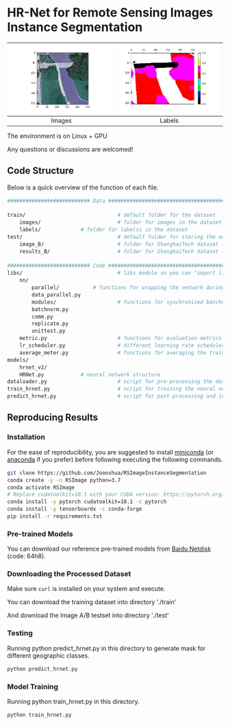 # HR-Net for Remote Sensing Images Instance Segmentation

|     <img src="train/images/695.jpg" width="500">      |    <img src="train/labels/695.jpg" width="500">    |
| :--------------------------------------------------:  |  :-----------------------------------------------: |
|                      Images                           |                       Labels                       |

The environment is on Linux + GPU

Any questions or discussions are welcomed!

## Code Structure

Below is a quick overview of the function of each file.

```bash
########################### Data ##############################################################

train/                           	# default folder for the dataset
    images/                  	 	# folder for images in the dataset
    labels/			 	# folder for labelss in the dataset
test/                            	# default folder for storing the output during training
    image_B/                  	 	# folder for ShanghaiTech dataset (Huang et al.)
    results_B/                   	# folder for ShanghaiTech dataset (Huang et al.)

########################### Code ##############################################################
libs/                           	# libs module so you can "import libs" in other scripts
    nn/                         	 
    	parallel/			# functions for wrapping the network during training
		data_parallel.py	
        modules/                	# functions for synchronized batchnorm over multiple GPU devices
		batchnorm.py		 
		comm.py	
		replicate.py
		unittest.py
    metric.py                   	# functions for evaluation metrics
    lr_scheduler.py             	# different learning rate schedulers
    average_meter.py            	# functions for averaging the training loss
models/
    hrnet_v2/                   
	HRNet.py			# neural network structure
dataloader.py                   	# script for pre-processing the dataset
train_hrnet.py                  	# script for training the neural network
predict_hrnet.py                	# script for post-processing and inferencing the model
```

## Reproducing Results

### Installation

For the ease of reproducibility, you are suggested to install [miniconda](https://docs.conda.io/en/latest/miniconda.html) (or [anaconda](https://www.anaconda.com/distribution/) if you prefer) before following executing the following commands. 

```bash
git clone https://github.com/Joooshua/RSImageInstanceSegmentation
conda create -y -n RSImage python=3.7
conda activate RSImage
# Replace cudatoolkit=10.1 with your CUDA version: https://pytorch.org/
conda install -y pytorch cudatoolkit=10.1 -c pytorch
conda install -y tensorboardx -c conda-forge
pip install -r requirements.txt
```

### Pre-trained Models

You can download our reference pre-trained models from [Baidu Netdisk](https://pan.baidu.com/s/1Zbsd-NAI9MGXVGCwCjd2sg) (code: 64h8).

### Downloading the Processed Dataset

Make sure `curl` is installed on your system and execute.

You can download the training dataset into directory './train'

And download the Image A/B testset into directory './test'

### Testing

Running python predict_hrnet.py in this directory to generate mask for different geographic classes.
        
```bash
python predict_hrnet.py
```


### Model Training

Running python train_hrnet.py in this directory.

```bash
python train_hrnet.py
```
